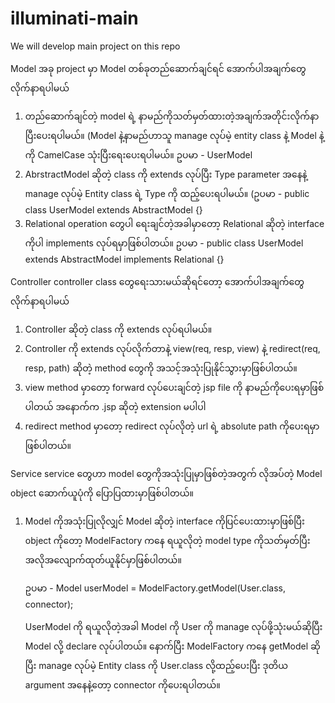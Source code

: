 # illuminati-main
We will develop main project on this repo

Model
အခု project မှာ Model တစ်ခုတည်ဆောက်ချင်ရင် အောက်ပါအချက်တွေလိုက်နာရပါမယ်
1. တည်ဆောက်ချင်တဲ့ model ရဲ့ နာမည်ကိုသတ်မှတ်ထားတဲ့အချက်အတိုင်းလိုက်နာပြီးပေးရပါမယ်။ (Model နဲ့နာမည်ဟာသူ manage
   လုပ်မဲ့ entity class နဲ့ Model နဲ့ကို CamelCase သုံးပြီးရေးပေးရပါမယ်။
   ဥပမာ - UserModel
3. AbrstractModel ဆိုတဲ့ class ကို extends လုပ်ပြီး Type parameter အနေနဲ့ manage လုပ်မဲ့ Entity class ရဲ့ Type
   ကို ထည့်ပေးရပါမယ်။
   (ဥပမာ - public class UserModel extends AbstractModel<User> {}
4. Relational operation တွေပါ‌ ရေးချင်တဲ့အခါမှာတော့ Relational ဆိုတဲ့ interface ကိုပါ implements
   လုပ်ရမှာဖြစ်ပါတယ်။
   ဥပမာ - public class UserModel extends AbstractModel<User> implements Relational {}

Controller
controller class တွေရေးသားမယ်ဆိုရင်တော့ အောက်ပါအချက်တွေလိုက်နာရပါမယ်
1. Controller ဆိုတဲ့ class ကို extends လုပ်ရပါမယ်။
2. Controller ကို extends လုပ်လိုက်တာနဲ့ view(req, resp, view) နဲ့ redirect(req, resp, path)
   ဆိုတဲ့ method တွေကို အသင့်အသုံးပြုနိုင်သွားမှာဖြစ်ပါတယ်။
3. view method မှာတော့ forward လုပ်ပေးချင်တဲ့ jsp file ကို နာမည်ကိုပေးရမှာဖြစ်ပါတယ် အနောက်က .jsp ဆိုတဲ့
   extension မပါပါ
4. redirect method မှာတော့ redirect လုပ်လိုတဲ့ url ရဲ့ absolute path ကိုပေးရမှာဖြစ်ပါတယ်။

Service
service တွေဟာ model တွေကိုအသုံးပြုမှာဖြစ်တဲ့အတွက် လိုအပ်တဲ့ Model object ဆောက်ယူပုံကို ပြောပြထားမှာဖြစ်ပါတယ်။
1. Model ကိုအသုံးပြုလိုလျှင် Model ဆိုတဲ့ interface ကိုပြင်ပေးထားမှာဖြစ်ပြီး object ကိုတော့ ModelFactory ကနေ
   ရယူလိုတဲ့ model type ကိုသတ်မှတ်ပြီးအလိုအလျောက်ထုတ်ယူနိုင်မှာဖြစ်ပါတယ်။
   
   ဥပမာ - Model<User> userModel = ModelFactory.getModel(User.class, connector);

   UserModel ကို ရယူလိုတဲ့အခါ Model ကို User ကို manage လုပ်ဖို့သုံးမယ်ဆိုပြီး Model<User> လို့
   declare လုပ်ပါတယ်။
   နောက်ပြီး ModelFactory ကနေ getModel ဆိုပြီး manage လုပ်မဲ့ Entity class ကို User.class လို့ထည့်ပေးပြီး
   ဒုတိယ argument အနေနဲ့တော့ connector ကိုပေးရပါတယ်။
   
